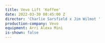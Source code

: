 ```yaml
---
title: Vevo Lift 'Koffee'
date: 2022-03-30 08:45:00 Z
director: 'Charlie Sarsfield x Jim Wilmot '
production-company: Vevo
equipment: Arri Alexa Mini
is-shown: false
---
```


